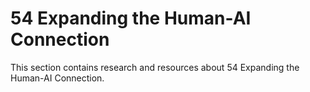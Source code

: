 # 54 Expanding the Human-AI Connection

This section contains research and resources about 54 Expanding the Human-AI Connection.